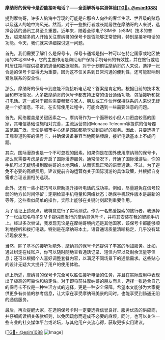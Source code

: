 **摩纳哥的保号卡是否能接听电话？——全面解析与实测体验[[TG💪+ @esim1088](https://t.me/s/esim1088)]**

提到摩纳哥，许多人脑海中浮现的可能是它那令人向往的奢华生活、世界级的赌场以及迷人的地中海风光。然而，对于一些旅行者或长期居住在摩纳哥的人来说，选择合适的通讯工具至关重要。近年来，随着全球电子SIM卡（eSIM）技术的普及，越来越多的人开始关注摩纳哥的保号卡是否能够正常使用，特别是接听电话的功能。今天，我们就来详细探讨这一问题。

首先，我们需要了解什么是保号卡。保号卡通常是指一种可以在特定国家或地区使用的本地SIM卡，它的主要作用是帮助用户保持手机号码的有效性，并在旅行或临时居住期间提供稳定的通话和数据服务。对于计划前往摩纳哥的人来说，选择一张合适的保号卡显得尤为重要，因为这不仅关系到日常沟通的便利性，还可能影响到紧急联系的安全性。

那么，摩纳哥的保号卡到底能不能接听电话呢？答案是肯定的。根据目前的技术发展和市场情况，大多数摩纳哥的保号卡都支持正常的语音通话功能，包括接听和拨打电话。这一点对于那些需要频繁与家人、朋友或工作伙伴保持联系的人来说无疑是一个好消息。不过，在实际使用过程中，可能会遇到一些需要注意的问题。

首先，网络覆盖是关键因素之一。摩纳哥作为一个面积较小但人口密度较高的国家，其电信基础设施相对完善，主流运营商如Monaco Telecom等提供的信号覆盖范围广泛，无论是城市中心还是郊区都能享受到良好的服务。因此，只要选择了正规渠道购买的保号卡，并确保设备兼容当地网络频段，接听电话基本上不成问题。

其次，国际漫游也是一个不可忽视的因素。如果你是在国外使用摩纳哥的保号卡，那么就需要考虑是否开启了国际漫游服务。通常情况下，开通了国际漫游后，你的手机可以无缝切换到摩纳哥的本地网络，从而实现正常的语音通话。不过，为了避免不必要的高额费用，建议提前咨询运营商关于国际漫游的具体政策，并根据自身需求合理设置相关选项。

此外，还有一些小技巧可以帮助提升接听电话的成功率。例如，尽量避免在信号较弱的地方长时间停留；定期检查手机电量和网络状态；确保手机软件版本是最新的等等。这些看似简单的操作，实际上能够在关键时刻起到重要作用。

为了验证上述观点，我特意进行了实地测试。作为一名热爱探索的旅行者，我选择了一张由知名电子SIM卡提供商发行的摩纳哥保号卡，并将其安装在我的智能手机上。经过多次尝试，我发现无论是在摩纳哥境内还是其他国家，该保号卡都能够顺利地接听和拨打电话。特别是在摩纳哥本土，语音通话质量清晰稳定，几乎没有延迟现象发生。

当然，除了基本的接听功能外，摩纳哥的保号卡还提供了丰富的附加服务。比如，通过绑定在线账户，你可以随时随地查看通话记录、短信内容以及剩余流量等信息；还可以根据个人喜好调整套餐内容，以满足不同场景下的通信需求。这些贴心的设计无疑大大提升了用户的使用体验。

综上所述，摩纳哥的保号卡完全可以胜任接听电话的任务，并且在实际应用中表现出了极高的可靠性和稳定性。对于即将前往摩纳哥的朋友而言，选择一张适合自己的保号卡不仅是一种生活方式的选择，更是一种安全保障。希望本文能够为大家提供更多有价值的参考信息，让大家在享受摩纳哥美景的同时，也能享受到畅通无阻的通信服务。

最后，再次提醒大家，在选购保号卡时一定要选择信誉良好、服务优质的供应商，并仔细阅读相关条款细则，以免因疏忽而造成不必要的麻烦。同时，也可以关注一些专业的社交媒体平台或论坛，与其他用户交流心得，获取更多实用建议。

[[TG💪+ @esim1088](https://t.me/s/esim1088) ![Image](https://i.postimg.cc/4NQfJmqS/Snipaste-2025-05-13-00-14-12.png)]